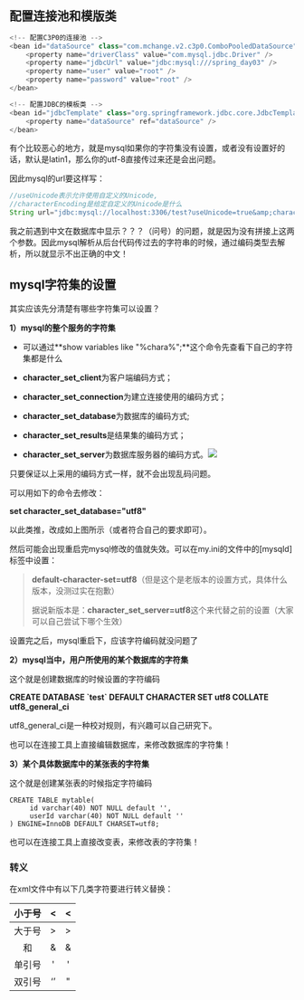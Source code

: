 ## 配置连接池和模版类

```java
<!-- 配置C3P0的连接池 -->
<bean id="dataSource" class="com.mchange.v2.c3p0.ComboPooledDataSource">
    <property name="driverClass" value="com.mysql.jdbc.Driver" />
    <property name="jdbcUrl" value="jdbc:mysql:///spring_day03" />
    <property name="user" value="root" />
    <property name="password" value="root" />
</bean>

<!-- 配置JDBC的模板类 -->
<bean id="jdbcTemplate" class="org.springframework.jdbc.core.JdbcTemplate">
    <property name="dataSource" ref="dataSource" />
</bean>
```

有个比较恶心的地方，就是mysql如果你的字符集没有设置，或者没有设置好的话，默认是latin1，那么你的utf-8直接传过来还是会出问题。

因此mysql的url要这样写：

```java
//useUnicode表示允许使用自定义的Unicode,  
//characterEncoding是给定自定义的Unicode是什么  
String url="jdbc:mysql://localhost:3306/test?useUnicode=true&amp;characterEncoding=utf8"
```

我之前遇到中文在数据库中显示？？？（问号）的问题，就是因为没有拼接上这两个参数。因此mysql解析从后台代码传过去的字符串的时候，通过编码类型去解析，所以就显示不出正确的中文！

## mysql字符集的设置

其实应该先分清楚有哪些字符集可以设置？

**1）mysql的整个服务的字符集**

* 可以通过**show variables like "%chara%";**这个命令先查看下自己的字符集都是什么

* **character\_set\_client**为客户端编码方式；

* **character\_set\_connection**为建立连接使用的编码方式；

* **character\_set\_database**为数据库的编码方式;

* **character\_set\_results**是结果集的编码方式；

* **character\_set\_server**为数据库服务器的编码方式。![](/assets/importmysql1.1.png)

只要保证以上采用的编码方式一样，就不会出现乱码问题。

可以用如下的命令去修改：

**set character\_set\_database="utf8"**

以此类推，改成如上图所示（或者符合自己的要求即可）。

然后可能会出现重启完mysql修改的值就失效。可以在my.ini的文件中的\[mysqld\]标签中设置：

> **default-character-set=utf8**（但是这个是老版本的设置方式，具体什么版本，没测过实在抱歉）
>
> 据说新版本是：**character\_set\_server=utf8**这个来代替之前的设置（大家可以自己尝试下哪个生效）

设置完之后，mysql重启下，应该字符编码就没问题了

**2）mysql当中，用户所使用的某个数据库的字符集**

这个就是创建数据库的时候设置的字符编码

**CREATE DATABASE \`test\` DEFAULT CHARACTER SET utf8 COLLATE utf8\_general\_ci**

utf8\_general\_ci是一种校对规则，有兴趣可以自己研究下。

也可以在连接工具上直接编辑数据库，来修改数据库的字符集！

**3）某个具体数据库中的某张表的字符集**

这个就是创建某张表的时候指定字符编码

```
CREATE TABLE mytable(
     id varchar(40) NOT NULL default '', 
     userId varchar(40) NOT NULL default ''
) ENGINE=InnoDB DEFAULT CHARSET=utf8;
```

也可以在连接工具上直接改变表，来修改表的字符集！

### 转义

在xml文件中有以下几类字符要进行转义替换：

| 小于号 | &lt; | &lt; |
| :---: | :---: | :---: |
| 大于号 | &gt; | &gt; |
| 和 | & | &amp; |
| 单引号 | ' | &apos; |
| 双引号 | ‘’ | &quot; |



